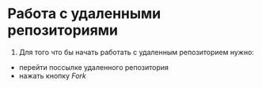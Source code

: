 # Работа с удаленными репозиториями #
1. Для того что бы начать работать с удаленным репозиторием нужно:
+ перейти поссылке удаленного репозитория
+ нажать кнопку *Fork* 